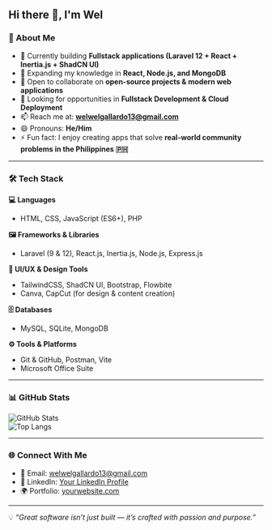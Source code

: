 ## Hi there 👋, I'm Wel  

<!--
**welwelg/welwelg** is a ✨ _special_ ✨ repository because its `README.md` (this file) appears on your GitHub profile.
-->

### 🚀 About Me  
- 🔭 Currently building **Fullstack applications (Laravel 12 + React + Inertia.js + ShadCN UI)**  
- 🌱 Expanding my knowledge in **React, Node.js, and MongoDB**  
- 👯 Open to collaborate on **open-source projects & modern web applications**  
- 🤝 Looking for opportunities in **Fullstack Development & Cloud Deployment**  
- 📫 Reach me at: **welwelgallardo13@gmail.com**  
- 😄 Pronouns: **He/Him**  
- ⚡ Fun fact: I enjoy creating apps that solve **real-world community problems in the Philippines 🇵🇭**  

---

### 🛠 Tech Stack  

**💻 Languages**  
- HTML, CSS, JavaScript (ES6+), PHP  

**🖼 Frameworks & Libraries**  
- Laravel (9 & 12), React.js, Inertia.js, Node.js, Express.js  

**🎨 UI/UX & Design Tools**  
- TailwindCSS, ShadCN UI, Bootstrap, Flowbite  
- Canva, CapCut (for design & content creation)  

**🗄 Databases**  
- MySQL, SQLite, MongoDB  

**⚙️ Tools & Platforms**  
- Git & GitHub, Postman, Vite  
- Microsoft Office Suite  

---

### 📊 GitHub Stats  
![GitHub Stats](https://github-readme-stats.vercel.app/api?username=welwelg&show_icons=true&theme=tokyonight)  
![Top Langs](https://github-readme-stats.vercel.app/api/top-langs/?username=welwelg&layout=compact&theme=tokyonight)  

---

### 🌐 Connect With Me  
- 📧 Email: [welwelgallardo13@gmail.com](mailto:welwelgallardo13@gmail.com)  
- 💼 LinkedIn: [Your LinkedIn Profile](https://www.linkedin.com/in/rogelio-gallardo)  
- 🌍 Portfolio: [yourwebsite.com](https://welwelgallardoportfolio.netlify.app)  

---

💡 *“Great software isn’t just built — it’s crafted with passion and purpose.”*  

